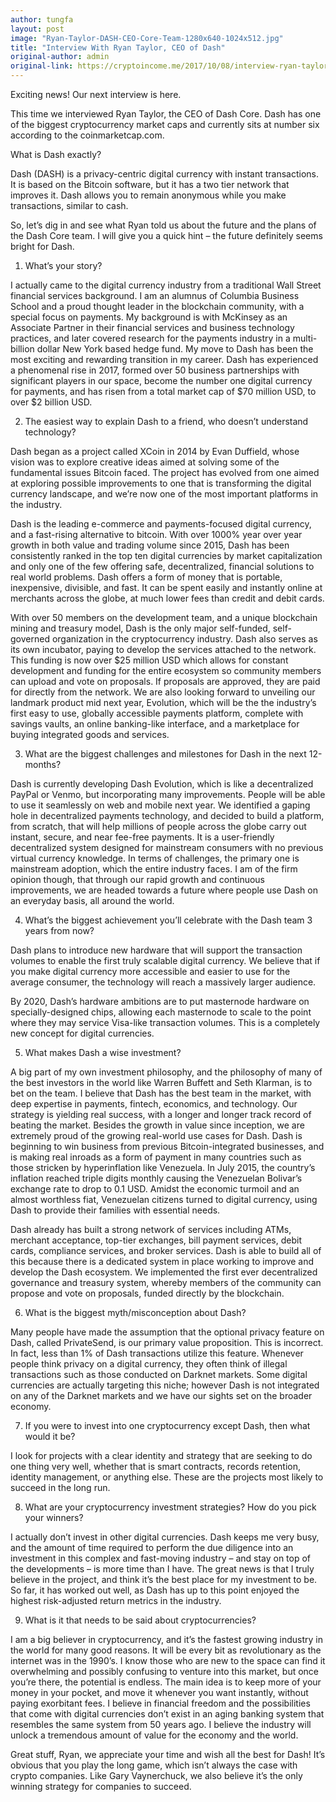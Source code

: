 ```yaml
---
author: tungfa
layout: post
image: "Ryan-Taylor-DASH-CEO-Core-Team-1280x640-1024x512.jpg"
title: "Interview With Ryan Taylor, CEO of Dash"
original-author: admin 
original-link: https://cryptoincome.me/2017/10/08/interview-ryan-taylor-ceo-dash/
---
```


Exciting news! Our next interview is here.

This time we interviewed Ryan Taylor, the CEO of Dash Core. Dash has one of the biggest cryptocurrency market caps and currently sits at number six according to the coinmarketcap.com.

What is Dash exactly?

Dash (DASH) is a privacy-centric digital currency with instant transactions. It is based on the Bitcoin software, but it has a two tier network that improves it. Dash allows you to remain anonymous while you make transactions, similar to cash.

So, let’s dig in and see what Ryan told us about the future and the plans of the Dash Core team. I will give you a quick hint – the future definitely seems bright for Dash.

1. What’s your story?

I actually came to the digital currency industry from a traditional Wall Street financial services background. I am an alumnus of Columbia Business School and a proud thought leader in the blockchain community, with a special focus on payments. My background is with McKinsey as an Associate Partner in their financial services and business technology practices, and later covered research for the payments industry in a multi-billion dollar New York based hedge fund. My move to Dash has been the most exciting and rewarding transition in my career. Dash has experienced a phenomenal rise in 2017, formed over 50 business partnerships with significant players in our space, become the number one digital currency for payments, and has risen from a total market cap of $70 million USD, to over $2 billion USD.

2. The easiest way to explain Dash to a friend, who doesn’t understand technology?

Dash began as a project called XCoin in 2014 by Evan Duffield, whose vision was to explore creative ideas aimed at solving some of the fundamental issues Bitcoin faced. The project has evolved from one aimed at exploring possible improvements to one that is transforming the digital currency landscape, and we’re now one of the most important platforms in the industry.

Dash is the leading e-commerce and payments-focused digital currency, and a fast-rising alternative to bitcoin. With over 1000% year over year growth in both value and trading volume since 2015, Dash has been consistently ranked in the top ten digital currencies by market capitalization and only one of the few offering safe, decentralized, financial solutions to real world problems. Dash offers a form of money that is portable, inexpensive, divisible, and fast. It can be spent easily and instantly online at merchants across the globe, at much lower fees than credit and debit cards.

With over 50 members on the development team, and a unique blockchain mining and treasury model, Dash is the only major self-funded, self-governed organization in the cryptocurrency industry. Dash also serves as its own incubator, paying to develop the services attached to the network. This funding is now over $25 million USD which allows for constant development and funding for the entire ecosystem so community members can upload and vote on proposals. If proposals are approved, they are paid for directly from the network. We are also looking forward to unveiling our landmark product mid next year, Evolution, which will be the the industry’s first easy to use, globally accessible payments platform, complete with savings vaults, an online banking-like interface, and a marketplace for buying integrated goods and services.

3. What are the biggest challenges and milestones for Dash in the next 12-months?

Dash is currently developing Dash Evolution, which is like a decentralized PayPal or Venmo, but incorporating many improvements. People will be able to use it seamlessly on web and mobile next year. We identified a gaping hole in decentralized payments technology, and decided to build a platform, from scratch, that will help millions of people across the globe carry out instant, secure, and near fee-free payments. It is a user-friendly decentralized system designed for mainstream consumers with no previous virtual currency knowledge. In terms of challenges, the primary one is mainstream adoption, which the entire industry faces. I am of the firm opinion though, that through our rapid growth and continuous improvements, we are headed towards a future where people use Dash on an everyday basis, all around the world.

4. What’s the biggest achievement you’ll celebrate with the Dash team 3 years from now?

Dash plans to introduce new hardware that will support the transaction volumes to enable the first truly scalable digital currency. We believe that if you make digital currency more accessible and easier to use for the average consumer, the technology will reach a massively larger audience.

By 2020, Dash’s hardware ambitions are to put masternode hardware on specially-designed chips, allowing each masternode to scale to the point where they may service Visa-like transaction volumes. This is a completely new concept for digital currencies.

5. What makes Dash a wise investment?

A big part of my own investment philosophy, and the philosophy of many of the best investors in the world like Warren Buffett and Seth Klarman, is to bet on the team. I believe that Dash has the best team in the market, with deep expertise in payments, fintech, economics, and technology. Our strategy is yielding real success, with a longer and longer track record of beating the market. Besides the growth in value since inception, we are extremely proud of the growing real-world use cases for Dash. Dash is beginning to win business from previous Bitcoin-integrated businesses, and is making real inroads as a form of payment in many countries such as those stricken by hyperinflation like Venezuela. In July 2015, the country’s inflation reached triple digits monthly causing the Venezuelan Bolivar’s exchange rate to drop to 0.1 USD. Amidst the economic turmoil and an almost worthless fiat, Venezuelan citizens turned to digital currency, using Dash to provide their families with essential needs.

Dash already has built a strong network of services including ATMs, merchant acceptance, top-tier exchanges, bill payment services, debit cards, compliance services, and broker services. Dash is able to build all of this because there is a dedicated system in place working to improve and develop the Dash ecosystem. We implemented the first ever decentralized governance and treasury system, whereby members of the community can propose and vote on proposals, funded directly by the blockchain.

6. What is the biggest myth/misconception about Dash?

Many people have made the assumption that the optional privacy feature on Dash, called PrivateSend, is our primary value proposition. This is incorrect. In fact, less than 1% of Dash transactions utilize this feature. Whenever people think privacy on a digital currency, they often think of illegal transactions such as those conducted on Darknet markets. Some digital currencies are actually targeting this niche; however Dash is not integrated on any of the Darknet markets and we have our sights set on the broader economy.

7. If you were to invest into one cryptocurrency except Dash, then what would it be?

I look for projects with a clear identity and strategy that are seeking to do one thing very well, whether that is smart contracts, records retention, identity management, or anything else. These are the projects most likely to succeed in the long run.

8. What are your cryptocurrency investment strategies? How do you pick your winners?

I actually don’t invest in other digital currencies. Dash keeps me very busy, and the amount of time required to perform the due diligence into an investment in this complex and fast-moving industry – and stay on top of the developments – is more time than I have. The great news is that I truly believe in the project, and think it’s the best place for my investment to be. So far, it has worked out well, as Dash has up to this point enjoyed the highest risk-adjusted return metrics in the industry.

9. What is it that needs to be said about cryptocurrencies?

I am a big believer in cryptocurrency, and it’s the fastest growing industry in the world for many good reasons. It will be every bit as revolutionary as the internet was in the 1990’s. I know those who are new to the space can find it overwhelming and possibly confusing to venture into this market, but once you’re there, the potential is endless. The main idea is to keep more of your money in your pocket, and move it whenever you want instantly, without paying exorbitant fees. I believe in financial freedom and the possibilities that come with digital currencies don’t exist in an aging banking system that resembles the same system from 50 years ago. I believe the industry will unlock a tremendous amount of value for the economy and the world.

Great stuff, Ryan, we appreciate your time and wish all the best for Dash! It’s obvious that you play the long game, which isn’t always the case with crypto companies. Like Gary Vaynerchuck, we also believe it’s the only winning strategy for companies to succeed.

